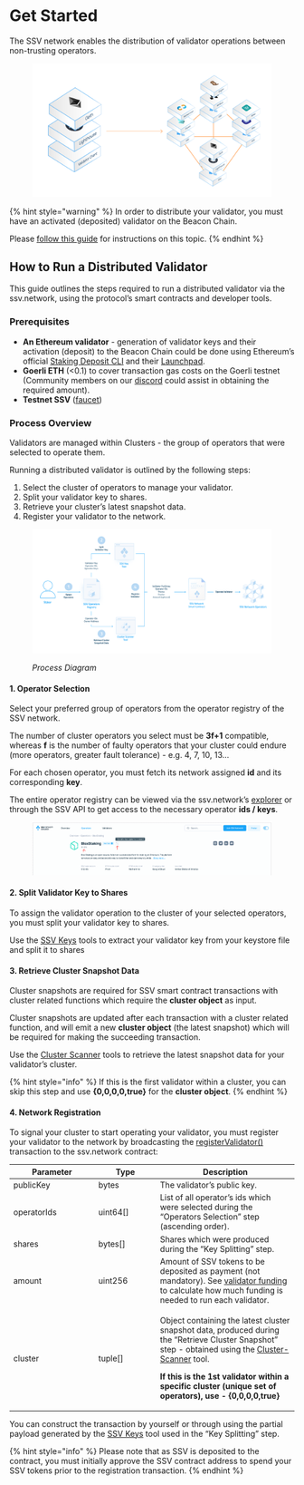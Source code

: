 # Get Started

The SSV network enables the distribution of validator operations between non-trusting operators.

<figure><img src="../.gitbook/assets/spaces_5j2wcf1k37MM5iWhtP7i_uploads_MH7SNJDlLTYusEagbuBs_0.png" alt=""><figcaption></figcaption></figure>

{% hint style="warning" %}
In order to distribute your validator, you must have an activated (deposited) validator on the Beacon Chain.

Please [follow this guide](../validator-user-guides/validator-management/creating-a-new-validator.md) for instructions on this topic.
{% endhint %}

## How to Run a Distributed Validator <a href="#_qbxicu1vhvv3" id="_qbxicu1vhvv3"></a>

This guide outlines the steps required to run a distributed validator via the ssv.network, using the protocol’s smart contracts and developer tools.

### Prerequisites <a href="#_v2zo33nxl8mr" id="_v2zo33nxl8mr"></a>

* **An Ethereum validator** - generation of validator keys and their activation (deposit) to the Beacon Chain could be done using Ethereum’s official [Staking Deposit CLI](https://github.com/ethereum/staking-deposit-cli) and their [Launchpad](https://goerli.launchpad.ethereum.org/).
* **Goerli ETH** (<0.1) to cover transaction gas costs on the Goerli testnet (Community members on our [discord](https://discord.gg/D5kUdV93) could assist in obtaining the required amount).
* **Testnet SSV** ([faucet](https://faucet.ssv.network/))

### Process Overview <a href="#_7f2y4pcm8bfl" id="_7f2y4pcm8bfl"></a>

Validators are managed within Clusters - the group of operators that were selected to operate them.

Running a distributed validator is outlined by the following steps:

1. Select the cluster of operators to manage your validator.
2. Split your validator key to shares.
3. Retrieve your cluster’s latest snapshot data.
4. Register your validator to the network.

<figure><img src="../.gitbook/assets/spaces_5j2wcf1k37MM5iWhtP7i_uploads_FFviU4kxmClr0SuQvzDk_1.png" alt=""><figcaption><p><em>Process Diagram</em></p></figcaption></figure>

#### 1. Operator Selection <a href="#_tulnbjthau7t" id="_tulnbjthau7t"></a>

Select your preferred group of operators from the operator registry of the SSV network.

The number of cluster operators you select must be **3f+1** compatible, whereas **f** is the number of faulty operators that your cluster could endure (more operators, greater fault tolerance) - e.g. 4, 7, 10, 13…

For each chosen operator, you must fetch its network assigned **id** and its corresponding **key**.

The entire operator registry can be viewed via the ssv.network’s [explorer](https://explorer.ssv.network/operators) or through the SSV API to get access to the necessary operator **ids / keys**.

<figure><img src="../.gitbook/assets/spaces_5j2wcf1k37MM5iWhtP7i_uploads_nx4QZvQF2uYWyH7IAjIg_2.png" alt=""><figcaption></figcaption></figure>

#### 2. Split Validator Key to Shares <a href="#_x02jw9rs53s3" id="_x02jw9rs53s3"></a>

To assign the validator operation to the cluster of your selected operators, you must split your validator key to shares.

Use the [SSV Keys](tools/ssv-key-distributor/) tools to extract your validator key from your keystore file and split it to shares

#### 3. Retrieve Cluster Snapshot Data <a href="#_vjco67d7q0gy" id="_vjco67d7q0gy"></a>

Cluster snapshots are required for SSV smart contract transactions with cluster related functions which require the **cluster object** as input.

Cluster snapshots are updated after each transaction with a cluster related function, and will emit a new **cluster object** (the latest snapshot) which will be required for making the succeeding transaction.

Use the [Cluster Scanner](tools/cluster-scanner/) tools to retrieve the latest snapshot data for your validator’s cluster.

{% hint style="info" %}
If this is the first validator within a cluster, you can skip this step and use **{0,0,0,0,true}** for the **cluster object**.
{% endhint %}

#### 4. Network Registration <a href="#_j9fra6w5d8er" id="_j9fra6w5d8er"></a>

To signal your cluster to start operating your validator, you must register your validator to the network by broadcasting the [registerValidator()](smart-contracts/ssvnetwork.md#public-registervalidator-publickey-operatorids-shares-amount-cluster) transaction to the ssv.network contract:

<table><thead><tr><th width="136.33333333333331">Parameter</th><th width="95">Type</th><th>Description</th></tr></thead><tbody><tr><td>publicKey</td><td>bytes</td><td>The validator’s public key.</td></tr><tr><td>operatorIds</td><td>uint64[]</td><td>List of all operator’s ids which were selected during the “Operators Selection” step (ascending order).</td></tr><tr><td>shares</td><td>bytes[]</td><td>Shares which were produced during the “Key Splitting” step.</td></tr><tr><td>amount</td><td>uint256</td><td>Amount of SSV tokens to be deposited as payment (not mandatory). See <a href="../learn/stakers/validators/validator-onboarding.md#_kumpogh364aq">validator funding</a> to calculate how much funding is needed to run each validator.</td></tr><tr><td>cluster</td><td>tuple[]</td><td><p>Object containing the latest cluster snapshot data, produced during the “Retrieve Cluster Snapshot” step - obtained using the <a href="tools/cluster-scanner/">Cluster-Scanner</a> tool.</p><p></p><p><strong>If this is the 1st validator within a specific cluster (unique set of operators), use - {0,0,0,0,true}</strong></p></td></tr></tbody></table>

You can construct the transaction by yourself or through using the partial payload generated by the [SSV Keys](tools/ssv-key-distributor/) tool used in the “Key Splitting” step.

{% hint style="info" %}
Please note that as SSV is deposited to the contract, you must initially approve the SSV contract address to spend your SSV tokens prior to the registration transaction.
{% endhint %}
